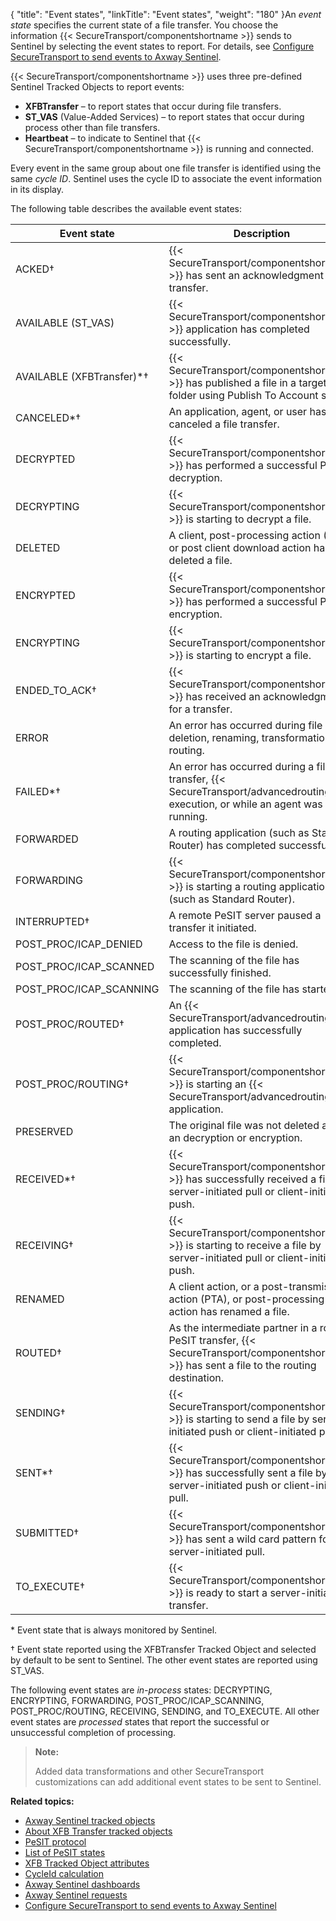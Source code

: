 {
    "title": "Event states",
    "linkTitle": "Event states",
    "weight": "180"
}An *event state* specifies the current state of a file transfer. You choose the information {{< SecureTransport/componentshortname  >}} sends to Sentinel by selecting the event states to report. For details, see [Configure SecureTransport to send events to Axway Sentinel](../t_st_sentinel#top).

{{< SecureTransport/componentshortname  >}} uses three pre-defined Sentinel Tracked Objects to report events:

-   **XFBTransfer** – to report states that occur during file transfers.
-   **ST\_VAS** (Value-Added Services) – to report states that occur during process other than file transfers.
-   **Heartbeat** – to indicate to Sentinel that {{< SecureTransport/componentshortname >}} is running and connected.

Every event in the same group about one file transfer is identified using the same *cycle ID*. Sentinel uses the cycle ID to associate the event information in its display.

The following table describes the available event states:

<table>
   <thead>
      <tr>
<th class="HeadE-Column1-Header1">Event state         </th>
<th class="HeadD-Column1-Header1">Description         </th>
      </tr>
   </thead>
   <tbody>
      <tr>
         <td>ACKED†         </td>
         <td>{{< SecureTransport/componentshortname  >}} has sent an acknowledgment for a transfer.         </td>
      </tr>
      <tr>
         <td>AVAILABLE (ST_VAS)         </td>
         <td>{{< SecureTransport/componentshortname  >}} application has completed successfully.         </td>
      </tr>
      <tr>
         <td>AVAILABLE (XFBTransfer)*†         </td>
         <td>{{< SecureTransport/componentshortname  >}} has published a file in a target folder using Publish To Account step.         </td>
      </tr>
      <tr>
         <td>CANCELED*†         </td>
         <td>An application, agent, or user has canceled a file transfer.         </td>
      </tr>
      <tr>
         <td>DECRYPTED         </td>
         <td>{{< SecureTransport/componentshortname  >}} has performed a successful PGP decryption.         </td>
      </tr>
      <tr>
         <td>DECRYPTING         </td>
         <td>{{< SecureTransport/componentshortname  >}} is starting to decrypt a file.         </td>
      </tr>
      <tr>
         <td>DELETED         </td>
         <td>A client, post-processing action (PPA), or post client download action has deleted a file.         </td>
      </tr>
      <tr>
         <td>ENCRYPTED         </td>
         <td>{{< SecureTransport/componentshortname  >}} has performed a successful PGP encryption.         </td>
      </tr>
      <tr>
         <td>ENCRYPTING         </td>
         <td>{{< SecureTransport/componentshortname  >}} is starting to encrypt a file.         </td>
      </tr>
      <tr>
         <td>ENDED_TO_ACK†         </td>
         <td>{{< SecureTransport/componentshortname  >}} has received an acknowledgment for a transfer.         </td>
      </tr>
      <tr>
         <td>ERROR         </td>
         <td>An error has occurred during file deletion, renaming, transformation, or routing.         </td>
      </tr>
      <tr>
         <td>FAILED*†         </td>
         <td>An error has occurred during a file transfer, {{< SecureTransport/advancedrouting  >}} execution, or while an agent was running.         </td>
      </tr>
      <tr>
         <td>FORWARDED         </td>
         <td>A routing application (such as Standard Router) has completed successfully.         </td>
      </tr>
      <tr>
         <td>FORWARDING         </td>
         <td>{{< SecureTransport/componentshortname  >}} is starting a routing application (such as Standard Router).         </td>
      </tr>
      <tr>
         <td>INTERRUPTED†         </td>
         <td>A remote PeSIT server paused a transfer it initiated.         </td>
      </tr>
      <tr>
         <td>POST_PROC/ICAP_DENIED         </td>
         <td>Access to the file is denied.         </td>
      </tr>
      <tr>
         <td>POST_PROC/ICAP_SCANNED         </td>
         <td>The scanning of the file has successfully finished.         </td>
      </tr>
      <tr>
         <td>POST_PROC/ICAP_SCANNING         </td>
         <td>The scanning of the file has started.         </td>
      </tr>
      <tr>
         <td>POST_PROC/ROUTED†         </td>
         <td>An {{< SecureTransport/advancedrouting  >}} application has successfully completed.         </td>
      </tr>
      <tr>
         <td>POST_PROC/ROUTING†         </td>
         <td>{{< SecureTransport/componentshortname  >}} is starting an {{< SecureTransport/advancedrouting  >}} application.         </td>
      </tr>
      <tr>
         <td>PRESERVED         </td>
         <td>The original file was not deleted after an decryption or encryption.         </td>
      </tr>
      <tr>
         <td>RECEIVED*†         </td>
         <td>{{< SecureTransport/componentshortname  >}} has successfully received a file by server-initiated pull or client-initiated push.         </td>
      </tr>
      <tr>
         <td>RECEIVING†         </td>
         <td>{{< SecureTransport/componentshortname  >}} is starting to receive a file by server-initiated pull or client-initiated push.         </td>
      </tr>
      <tr>
         <td>RENAMED         </td>
         <td>A client action, or a post-transmission action (PTA), or post-processing action has renamed a file.         </td>
      </tr>
      <tr>
         <td>ROUTED†         </td>
         <td>As the intermediate partner in a routed PeSIT transfer, {{< SecureTransport/componentshortname  >}} has sent a file to the routing destination.         </td>
      </tr>
      <tr>
         <td>SENDING†         </td>
         <td>{{< SecureTransport/componentshortname  >}} is starting to send a file by server-initiated push or client-initiated pull.         </td>
      </tr>
      <tr>
         <td>SENT*†         </td>
         <td>{{< SecureTransport/componentshortname  >}} has successfully sent a file by server-initiated push or client-initiated pull.         </td>
      </tr>
      <tr>
         <td>SUBMITTED†         </td>
         <td>{{< SecureTransport/componentshortname  >}} has sent a wild card pattern for a server-initiated pull.         </td>
      </tr>
      <tr>
         <td>TO_EXECUTE†         </td>
         <td>{{< SecureTransport/componentshortname  >}} is ready to start a server-initiated transfer.         </td>
      </tr>
   </tbody>
</table>

\* Event state that is always monitored by Sentinel.

† Event state reported using the XFBTransfer Tracked Object and selected by default to be sent to Sentinel. The other event states are reported using ST\_VAS.

The following event states are *in-process* states: DECRYPTING, ENCRYPTING, FORWARDING, POST\_PROC/ICAP\_SCANNING, POST\_PROC/ROUTING, RECEIVING, SENDING, and TO\_EXECUTE. All other event states are *processed* states that report the successful or unsuccessful completion of processing.

> **Note:**
>
> Added data transformations and other SecureTransport customizations can add additional event states to be sent to Sentinel.

**Related topics:**

-   [Axway Sentinel tracked objects](../r_st_sentineltrackedobjects)
-   [About XFB Transfer tracked objects](../c_st_aboutxfb_to)
-   [PeSIT protocol](../r_st_pesit_protocol)
-   [List of PeSIT states](../r_st_listofpesitstates)
-   [XFB Tracked Object attributes](../r_st_xfb_toattributes)
-   [CycleId calculation](../r_st_cycleid)
-   [Axway Sentinel dashboards]()
-   [Axway Sentinel requests](../r_st_sentinelrequests)
-   [Configure SecureTransport to send events to Axway Sentinel](../t_st_sentinel)
